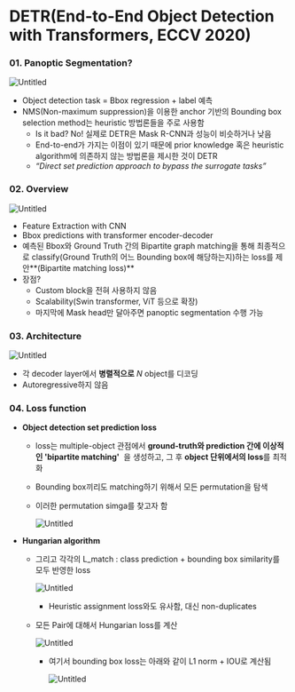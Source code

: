 # DETR(End-to-End Object Detection with Transformers, ECCV 2020)

### 01. Panoptic Segmentation?

![Untitled](https://user-images.githubusercontent.com/75057952/168423807-0a6d7db7-9a49-461c-8a03-d6c894d38b3c.png)

- Object detection task = Bbox regression + label 예측
- NMS(Non-maximum suppression)을 이용한 anchor 기반의 Bounding box selection method는 heuristic 방법론들을 주로 사용함
    - Is it bad? No! 실제로 DETR은 Mask R-CNN과 성능이 비슷하거나 낮음
    - End-to-end가 가지는 이점이 있기 때문에 prior knowledge 혹은 heuristic algorithm에 의존하지 않는 방법론을 제시한 것이 DETR
    - *“Direct set prediction approach to bypass the surrogate tasks”*

### 02. Overview

![Untitled](https://user-images.githubusercontent.com/75057952/168423793-37c3168e-0a75-420a-b468-7aaf2ab79532.png)

- Feature Extraction with CNN
- Bbox predictions with transformer encoder-decoder
- 예측된 Bbox와 Ground Truth 간의 Bipartite graph matching을 통해 최종적으로 classify(Ground Truth의 어느 Bounding box에 해당하는지)하는 loss를 제안**(Bipartite matching loss)**
- 장점?
    - Custom block을 전혀 사용하지 않음
    - Scalability(Swin transformer, ViT 등으로 확장)
    - 마지막에 Mask head만 달아주면 panoptic segmentation 수행 가능

### 03. Architecture

![Untitled](https://user-images.githubusercontent.com/75057952/168423798-57e63934-3214-4201-b313-f8b2a6173d0f.png)

- 각 decoder layer에서 **병렬적으로** *N* object를 디코딩
- Autoregressive하지 않음

### 04. Loss function

- **Object detection set prediction loss**
    - loss는 multiple-object 관점에서 **ground-truth와 prediction 간에 이상적인 'bipartite matching'**
     을 생성하고, 그 후 **object 단위에서의 loss**를 최적화
    - Bounding box끼리도 matching하기 위해서 모든 permutation을 탐색
    - 이러한 permutation simga를 찾고자 함
        
        ![Untitled](https://user-images.githubusercontent.com/75057952/168423799-f3df0a90-0a05-4628-a352-0dd3196302b9.png)
        
- **Hungarian algorithm**
    - 그리고 각각의 L_match : class prediction + bounding box similarity를 모두 반영한 loss
        
        ![Untitled](https://user-images.githubusercontent.com/75057952/168423801-e2f1ab9a-0250-43ea-97e4-3f0790856a77.png)
        
        - Heuristic assignment loss와도 유사함, 대신 non-duplicates
    - 모든 Pair에 대해서 Hungarian loss를 계산
        
        ![Untitled](https://user-images.githubusercontent.com/75057952/168423802-f8f4fe94-1608-4b2c-880a-72f9e0a6d880.png)
        
        - 여기서 bounding box loss는 아래와 같이 L1 norm + IOU로 계산됨
            
            ![Untitled](https://user-images.githubusercontent.com/75057952/168423803-13346231-db42-4b2e-baaf-665cb8c0e553.png)